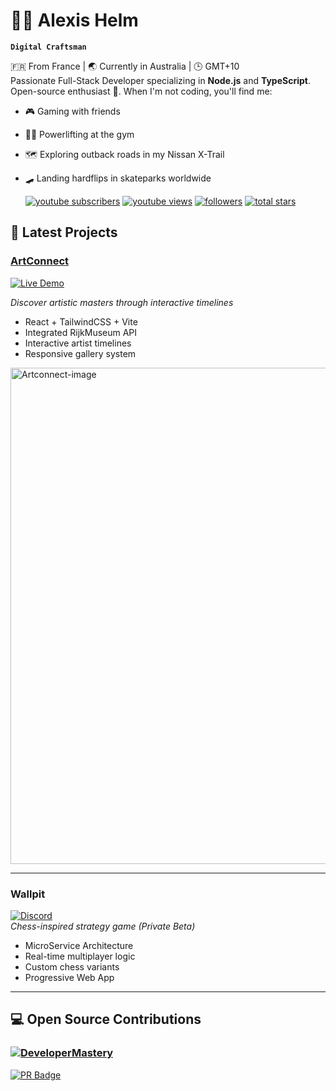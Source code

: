 # 🏄‍♂️ Alexis Helm

**`Digital Craftsman`**
  
🇫🇷 From France | 🌏 Currently in Australia | 🕒 GMT+10  
Passionate Full-Stack Developer specializing in **Node.js** and **TypeScript**. Open-source enthusiast 🚀. When I'm not coding, you'll find me:  
- 🎮 Gaming with friends  
- 🏋️‍♂️ Powerlifting at the gym  
- 🗺️ Exploring outback roads in my Nissan X-Trail  
- 🛹 Landing hardflips in skateparks worldwide  


   <p align="left">
      <a href="https://www.youtube.com/c/fknight?sub_confirmation=1">
         <img alt="youtube subscribers" title="Subscribe to my YouTube channel" src="https://custom-icon-badges.demolab.com/youtube/channel/subscribers/UC2WHjPDvbE6O328n17ZGcfg?color=%23E05D44&label=SUBSCRIBE&logo=video&logoColor=white&style=for-the-badge&labelColor=CE4630"/></a> 
      <a href="https://www.youtube.com/c/fknight">
         <img alt="youtube views" title="YouTube views" src="https://custom-icon-badges.demolab.com/youtube/channel/views/UC2WHjPDvbE6O328n17ZGcfg?color=%23E1AD0E&logo=eye&logoColor=white&style=for-the-badge&labelColor=C79600"/></a> 
      <a href="https://github.com/ForrestKnight?tab=followers">
         <img alt="followers" title="Follow me on Github" src="https://custom-icon-badges.demolab.com/github/followers/ForrestKnight?color=236ad3&labelColor=1155ba&style=for-the-badge&logo=person-add&label=Follow&logoColor=white"/></a>
      <a href="https://github.com/ForrestKnight?tab=repositories&sort=stargazers">
         <img alt="total stars" title="Total stars on GitHub" src="https://custom-icon-badges.demolab.com/github/stars/ForrestKnight?color=55960c&style=for-the-badge&labelColor=488207&logo=star"/></a>
   </p>



## 🎨 Latest Projects  

### [ArtConnect](https://github.com/Lydoww/ArtConnect-Explore-the-World-Through-Artists)  
[![Live Demo](https://img.shields.io/badge/🚀_Live_Demo-8A2BE2?style=for-the-badge)](https://art-connect-explore-artists.vercel.app/)  

*Discover artistic masters through interactive timelines*  
- React + TailwindCSS + Vite  
- Integrated RijkMuseum API  
- Interactive artist timelines  
- Responsive gallery system  

<img width="1879" height="794" alt="Artconnect-image" src="https://github.com/user-attachments/assets/b7827232-340b-41ee-8e2e-9e6fe924f21e" />

---

### Wallpit  
[![Discord](https://img.shields.io/badge/Join_our_Discord-5865F2?style=for-the-badge&logo=discord&logoColor=white)](https://discord.gg/qvXmRQQq)  
*Chess-inspired strategy game (Private Beta)*  
- MicroService Architecture  
- Real-time multiplayer logic  
- Custom chess variants  
- Progressive Web App  

---

## 💻 Open Source Contributions  
### [![DeveloperMastery](https://img.shields.io/badge/DeveloperMastery-Organization-2CA5E0?style=for-the-badge&logo=github&logoColor=white)](https://github.com/DeveloperMastery)  
[![PR Badge](https://img.shields.io/badge/View_My_Contributions-2CA5E0?style=for-the-badge&logo=git)](https://github.com/pulls?q=is%3Apr+author%3ALydoww+org%3ADeveloperMastery)  
